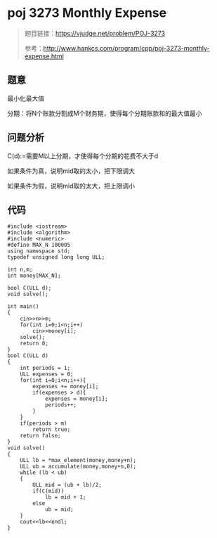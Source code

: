 # poj 3273 Monthly Expense
>题目链接：https://vjudge.net/problem/POJ-3273
>
>参考：http://www.hankcs.com/program/cpp/poj-3273-monthly-expense.html
## 题意
最小化最大值

分期：将N个账款分割成M个财务期，使得每个分期账款和的最大值最小
## 问题分析
C(d):=需要M以上分期，才使得每个分期的花费不大于d

如果条件为真，说明mid取的太小，把下限调大

如果条件为假，说明mid取的太大，把上限调小
## 代码
```
#include <iostream>#include <algorithm>#include <numeric>#define MAX_N 100005using namespace std;typedef unsigned long long ULL;int n,m;int money[MAX_N];bool C(ULL d);void solve();int main(){    cin>>n>>m;    for(int i=0;i<n;i++)        cin>>money[i];    solve();    return 0;}bool C(ULL d){    int periods = 1;    ULL expenses = 0;    for(int i=0;i<n;i++){        expenses += money[i];        if(expenses > d){            expenses = money[i];            periods++;        }    }    if(periods > m)        return true;    return false;}void solve(){    ULL lb = *max_element(money,money+n);    ULL ub = accumulate(money,money+n,0);    while (lb < ub)    {        ULL mid = (ub + lb)/2;        if(C(mid))            lb = mid + 1;        else            ub = mid;    }    cout<<lb<<endl;}
```